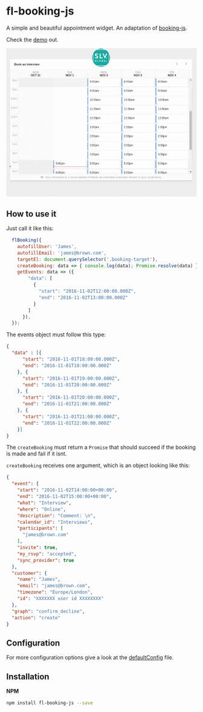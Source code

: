 # fl-booking-js
A simple and beautiful appointment widget. An adaptation of [booking-js](https://github.com/timekit-io/booking-js).


Check the [demo](http://fourlabsldn.github.io/fl-booking-js/examples/bookings.html) out.

![Usage demo](./examples/usage-demo.gif)

## How to use it

Just call it like this:

``` javascript
  flBooking({
    autofillUser: 'James',
    autofillEmail: 'james@brown.com',
    targetEl: document.querySelector('.booking-target'),
    createBooking: data => { console.log(data); Promise.resolve(data) }, // must return a promise
    getEvents: data => ({
        "data": [
          {
            "start": "2016-11-02T12:00:00.000Z",
            "end": "2016-11-02T13:00:00.000Z"
          }
        ]
      }),
  });
```

The events object must follow this type:

``` json
{
  "data" : [{
      "start": "2016-11-01T18:00:00.000Z",
      "end": "2016-11-01T19:00:00.000Z"
    }, {
      "start": "2016-11-01T19:00:00.000Z",
      "end": "2016-11-01T20:00:00.000Z"
    }, {
      "start": "2016-11-01T20:00:00.000Z",
      "end": "2016-11-01T21:00:00.000Z"
    }, {
      "start": "2016-11-01T21:00:00.000Z",
      "end": "2016-11-01T22:00:00.000Z"
    }]
}

```

The `createBooking` must return a `Promise` that should succeed if the booking is made and fail if it isnt.

`createBooking` receives one argument, which is an object looking like this:

``` json
{
  "event": {
    "start": "2016-11-02T14:00:00+00:00",
    "end": "2016-11-02T15:00:00+00:00",
    "what": "Interview",
    "where": "Online",
    "description": "Comment: \n",
    "calendar_id": "Interviews",
    "participants": [
      "james@brown.com"
    ],
    "invite": true,
    "my_rsvp": "accepted",
    "sync_provider": true
  },
  "customer": {
    "name": "James",
    "email": "james@brown.com",
    "timezone": "Europe/London",
    "id": "XXXXXXX user id XXXXXXXX"
  },
  "graph": "confirm_decline",
  "action": "create"
}
```

## Configuration

For more configuration options give a look at the [defaultConfig](./src/defaultConfig.js) file.


## Installation
**NPM**

```bash
npm install fl-booking-js --save
```
